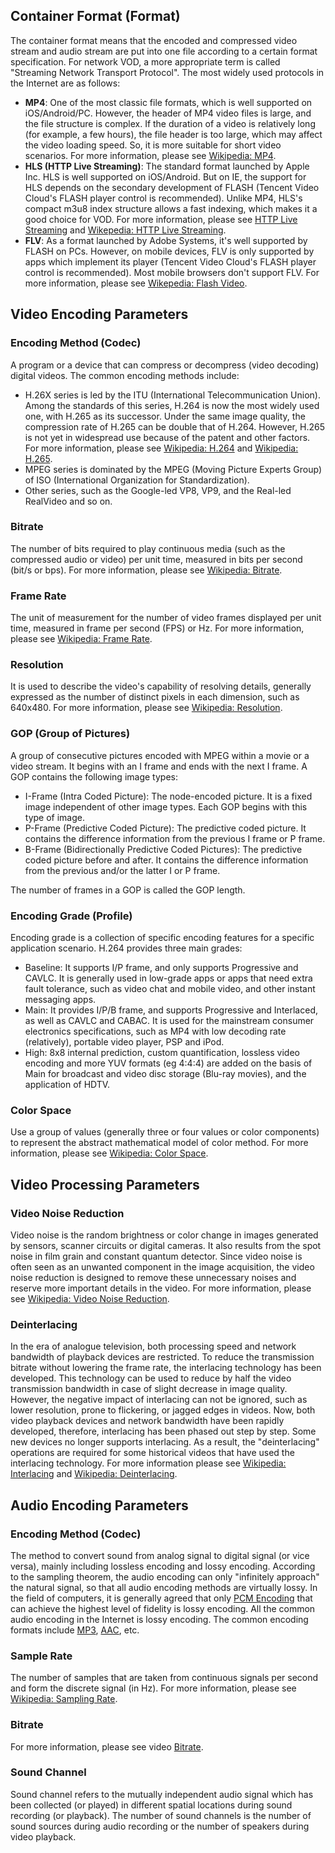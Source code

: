 ## Container Format (Format)

The container format means that the encoded and compressed video stream and audio stream are put into one file according to a certain format specification. For network VOD, a more appropriate term is called "Streaming Network Transport Protocol". The most widely used protocols in the Internet are as follows:

- **MP4**: One of the most classic file formats, which is well supported on iOS/Android/PC. However, the header of MP4 video files is large, and the file structure is complex. If the duration of a video is relatively long (for example, a few hours), the file header is too large, which may affect the video loading speed. So, it is more suitable for short video scenarios. For more information, please see [Wikipedia: MP4](https://zh.wikipedia.org/wiki/MP4).
- **HLS (HTTP Live Streaming)**: The standard format launched by Apple Inc. HLS is well supported on iOS/Android. But on IE, the support for HLS depends on the secondary development of FLASH (Tencent Video Cloud's FLASH player control is recommended). Unlike MP4, HLS's compact m3u8 index structure allows a fast indexing, which makes it a good choice for VOD. For more information, please see [HTTP Live Streaming](https://developer.apple.com/streaming/) and [Wikepedia: HTTP Live Streaming](https://zh.wikipedia.org/wiki/HTTP_Live_Streaming).
- **FLV**: As a format launched by Adobe Systems, it's well supported by FLASH on PCs. However, on mobile devices, FLV is only supported by apps which implement its player (Tencent Video Cloud's FLASH player control is recommended). Most mobile browsers don't support FLV. For more information, please see [Wikepedia: Flash Video](https://zh.wikipedia.org/wiki/Flash_Video).

## Video Encoding Parameters

### Encoding Method (Codec)
A program or a device that can compress or decompress (video decoding) digital videos. The common encoding methods include:

- H.26X series is led by the ITU (International Telecommunication Union). Among the standards of this series, H.264 is now the most widely used one, with H.265 as its successor. Under the same image quality, the compression rate of H.265 can be double that of H.264. However, H.265 is not yet in widespread use because of the patent and other factors. For more information, please see [Wikipedia: H.264](https://zh.wikipedia.org/wiki/H.264/MPEG-4_AVC) and [Wikipedia: H.265](https://zh.wikipedia.org/wiki/%E9%AB%98%E6%95%88%E7%8E%87%E8%A7%86%E9%A2%91%E7%BC%96%E7%A0%81).
- MPEG series is dominated by the MPEG (Moving Picture Experts Group) of ISO (International Organization for Standardization).
- Other series, such as the Google-led VP8, VP9, and the Real-led RealVideo and so on.

### Bitrate
The number of bits required to play continuous media (such as the compressed audio or video) per unit time, measured in bits per second (bit/s or bps). For more information, please see [Wikipedia: Bitrate](https://zh.wikipedia.org/wiki/%E6%AF%94%E7%89%B9%E7%8E%87).

### Frame Rate
The unit of measurement for the number of video frames displayed per unit time, measured in frame per second (FPS) or Hz. For more information, please see [Wikipedia: Frame Rate](https://zh.wikipedia.org/wiki/%E5%B8%A7%E7%8E%87).

### Resolution
It is used to describe the video's capability of resolving details, generally expressed as the number of distinct pixels in each dimension, such as 640x480. For more information, please see [Wikipedia: Resolution](https://zh.wikipedia.org/wiki/%E5%88%86%E8%BE%A8%E7%8E%87).

### GOP (Group of Pictures)
A group of consecutive pictures encoded with MPEG within a movie or a video stream. It begins with an I frame and ends with the next I frame. A GOP contains the following image types:

- I-Frame (Intra Coded Picture): The node-encoded picture. It is a fixed image independent of other image types. Each GOP begins with this type of image.
- P-Frame (Predictive Coded Picture): The predictive coded picture. It contains the difference information from the previous I frame or P frame.
- B-Frame (Bidirectionally Predictive Coded Pictures): The predictive coded picture before and after. It contains the difference information from the previous and/or the latter I or P frame.

The number of frames in a GOP is called the GOP length.

### Encoding Grade (Profile)
Encoding grade is a collection of specific encoding features for a specific application scenario. H.264 provides three main grades:

- Baseline: It supports I/P frame, and only supports Progressive and CAVLC. It is generally used in low-grade apps or apps that need extra fault tolerance, such as video chat and mobile video, and other instant messaging apps.
- Main: It provides I/P/B frame, and supports Progressive and Interlaced, as well as CAVLC and CABAC. It is used for the mainstream consumer electronics specifications, such as MP4 with low decoding rate (relatively), portable video player, PSP and iPod.
- High: 8x8 internal prediction, custom quantification, lossless video encoding and more YUV formats (eg 4:4:4) are added on the basis of Main for broadcast and video disc storage (Blu-ray movies), and the application of HDTV.

### Color Space
Use a group of values (generally three or four values or color components) to represent the abstract mathematical model of color method. For more information, please see [Wikipedia: Color Space](https://zh.wikipedia.org/wiki/%E8%89%B2%E5%BD%A9%E7%A9%BA%E9%96%93).

## Video Processing Parameters

### Video Noise Reduction
Video noise is the random brightness or color change in images generated by sensors, scanner circuits or digital cameras. It also results from the spot noise in film grain and constant quantum detector. Since video noise is often seen as an unwanted component in the image acquisition, the video noise reduction is designed to remove these unnecessary noises and reserve more important details in the video. For more information, please see [Wikipedia: Video Noise Reduction](https://zh.wikipedia.org/wiki/%E5%BD%B1%E5%83%8F%E9%99%8D%E5%99%AA).

### Deinterlacing
In the era of analogue television, both processing speed and network bandwidth of playback devices are restricted. To reduce the transmission bitrate without lowering the frame rate, the interlacing technology has been developed. This technology can be used to reduce by half the video transmission bandwidth in case of slight decrease in image quality. However, the negative impact of interlacing can not be ignored, such as lower resolution, prone to flickering, or jagged edges in videos. Now, both video playback devices and network bandwidth have been rapidly developed, therefore, interlacing has been phased out step by step. Some new devices no longer supports interlacing. As a result, the "deinterlacing" operations are required for some historical videos that have used the interlacing technology. For more information please see [Wikipedia: Interlacing](https://zh.wikipedia.org/wiki/%E9%9A%94%E8%A1%8C%E6%89%AB%E6%8F%8F) and [Wikipedia: Deinterlacing](https://zh.wikipedia.org/wiki/%E5%8E%BB%E4%BA%A4%E9%8C%AF).

## Audio Encoding Parameters
### Encoding Method (Codec)
The method to convert sound from analog signal to digital signal (or vice versa), mainly including lossless encoding and lossy encoding. According to the sampling theorem, the audio encoding can only "infinitely approach" the natural signal, so that all audio encoding methods are virtually lossy. In the field of computers, it is generally agreed that only [PCM Encoding](https://zh.wikipedia.org/wiki/%E8%84%88%E8%A1%9D%E7%B7%A8%E7%A2%BC%E8%AA%BF%E8%AE%8A) that can achieve the highest level of fidelity is lossy encoding. All the common audio encoding in the Internet is lossy encoding. The common encoding formats include [MP3](https://zh.wikipedia.org/wiki/MP3), [AAC](https://zh.wikipedia.org/wiki/%E9%80%B2%E9%9A%8E%E9%9F%B3%E8%A8%8A%E7%B7%A8%E7%A2%BC), etc.

### Sample Rate
The number of samples that are taken from continuous signals per second and form the discrete signal (in Hz). For more information, please see [Wikipedia: Sampling Rate](https://zh.wikipedia.org/wiki/%E9%87%87%E6%A0%B7%E7%8E%87).

### Bitrate
For more information, please see video [Bitrate](#.E7.A0.81.E7.8E.87).

### Sound Channel
Sound channel refers to the mutually independent audio signal which has been collected (or played) in different spatial locations during sound recording (or playback). The number of sound channels is the number of sound sources during audio recording or the number of speakers during video playback.
